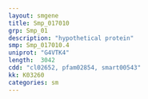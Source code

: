 ```yaml
---
layout: smgene
title: Smp_017010
grp: Smp_01
description: "hypothetical protein"
smp: Smp_017010.4
uniprot: "G4VTK4"
length:  3042
cdd: "cl02652, pfam02854, smart00543"
kk: K03260
categories: sm
---
```

